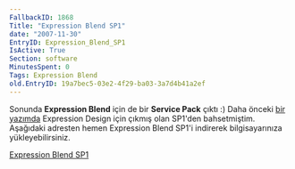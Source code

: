 ```yaml
---
FallbackID: 1868
Title: "Expression Blend SP1"
date: "2007-11-30"
EntryID: Expression_Blend_SP1
IsActive: True
Section: software
MinutesSpent: 0
Tags: Expression Blend
old.EntryID: 19a7bec5-03e2-4f29-ba03-3a7d4b41a2ef
---
```

Sonunda **Expression Blend** için de bir **Service Pack** çıktı :) Daha
önceki [bir
yazımda](http://daron.yondem.com/tr/post/82d60ae0-644a-42d2-a5a2-42a4f7f1b1eb)
Expression Design için çıkmış olan SP1'den bahsetmiştim. Aşağıdaki
adresten hemen Expression Blend SP1'i indirerek bilgisayarınıza
yükleyebilirsiniz.

[Expression Blend
SP1](http://www.microsoft.com/downloads/details.aspx?FamilyID=a07196d1-971b-4710-99c8-d3d9603ccfcb&DisplayLang=en)


